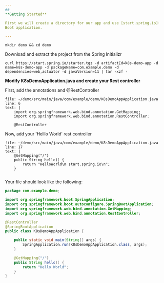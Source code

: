 ```yaml
---
## 
**Getting Started**

First we will create a directory for our app and use [start.spring.io](http://start.spring.io) to create a basic Spring
Boot application.

---
```


```execute-1
mkdir demo && cd demo
```

Download and extract the project from the Spring Initializr
```execute-1
curl https://start.spring.io/starter.tgz -d artifactId=k8s-demo-app -d name=k8s-demo-app -d packageName=com.example.demo -d dependencies=web,actuator -d javaVersion=11 | tar -xzf -
```



**Modify K8sDemoApplication.java and create your Rest  controller**

First, add the annotations and @RestController

```editor:insert-lines-before-line
file: ~/demo/src/main/java/com/example/demo/K8sDemoAppApplication.java
line: 6
text: |
    import org.springframework.web.bind.annotation.GetMapping;
    import org.springframework.web.bind.annotation.RestController;

    @RestController

```

Now, add your 'Helllo World' rest controller
```editor:insert-lines-before-line
file: ~/demo/src/main/java/com/example/demo/K8sDemoAppApplication.java
line: 17
text: |
    @GetMapping("/")
	public String hello() {
		return "HelloWorld\n start.spring.io\n";
	}
    
```



Your file should look like the following: 

```java
package com.example.demo;

import org.springframework.boot.SpringApplication;
import org.springframework.boot.autoconfigure.SpringBootApplication;
import org.springframework.web.bind.annotation.GetMapping;
import org.springframework.web.bind.annotation.RestController;

@RestController
@SpringBootApplication
public class K8sDemoAppApplication {

	public static void main(String[] args) {
		SpringApplication.run(K8sDemoAppApplication.class, args);
	}

	@GetMapping("/")
	public String hello() {
		return "Hello World";
	}
}
```